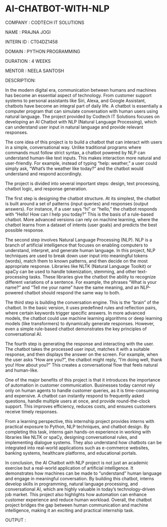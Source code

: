 # AI-CHATBOT-WITH-NLP

COMPANY : CODTECH IT SOLUTIONS

NAME : PRAJNA JOGI

INTERN ID : CT04DZ1458

DOMAIN : PYTHON PROGRAMMING

DURATION : 4 WEEKS

MENTOR : NEELA SANTOSH

DESCRIPTION:

  In the modern digital era, communication between humans and machines has become an essential aspect of technology. From customer support systems to personal assistants like Siri, Alexa, and Google Assistant, chatbots have become an integral part of daily life. A chatbot is essentially a computer program that can simulate conversation with human users using natural language. The project provided by Codtech IT Solutions focuses on developing an AI Chatbot with NLP (Natural Language Processing), which can understand user input in natural language and provide relevant responses.

The core idea of this project is to build a chatbot that can interact with users in a simple, conversational way. Unlike traditional programs where commands must follow strict syntax, a chatbot powered by NLP can understand human-like text inputs. This makes interaction more natural and user-friendly. For example, instead of typing “help: weather,” a user could simply ask, “What’s the weather like today?” and the chatbot would understand and respond accordingly.

The project is divided into several important steps: design, text processing, chatbot logic, and response generation.

The first step is designing the chatbot structure. At its simplest, the chatbot is built around a set of patterns (input queries) and responses (output answers). For instance, if a user says “hi” or “hello,” the chatbot responds with “Hello! How can I help you today?” This is the basis of a rule-based chatbot. More advanced versions can rely on machine learning, where the chatbot learns from a dataset of intents (user goals) and predicts the best possible response.

The second step involves Natural Language Processing (NLP). NLP is a branch of artificial intelligence that focuses on enabling computers to understand, interpret, and generate human language. In this project, NLP techniques are used to break down user input into meaningful tokens (words), match them to known patterns, and then decide on the most appropriate response. Libraries like NLTK (Natural Language Toolkit) or spaCy can be used to handle tokenization, stemming, and other text-processing tasks. These libraries give the chatbot the ability to recognize different variations of a sentence. For example, the phrases “What is your name?” and “Tell me your name” have the same meaning, and an NLP-powered chatbot should respond the same way to both.

The third step is building the conversation engine. This is the “brain” of the chatbot. In the basic version, it uses predefined rules and reflection pairs, where certain keywords trigger specific answers. In more advanced models, the chatbot could use machine learning algorithms or deep learning models (like transformers) to dynamically generate responses. However, even a simple rule-based chatbot demonstrates the key principles of conversational AI.

The fourth step is generating the response and interacting with the user. The chatbot takes the processed user input, matches it with a suitable response, and then displays the answer on the screen. For example, when the user asks “How are you?”, the chatbot might reply, “I’m doing well, thank you! How about you?” This creates a conversational flow that feels natural and human-like.

One of the major benefits of this project is that it introduces the importance of automation in customer communication. Businesses today cannot rely only on human agents to handle customer queries, as it is time-consuming and expensive. A chatbot can instantly respond to frequently asked questions, handle multiple users at once, and provide round-the-clock support. This improves efficiency, reduces costs, and ensures customers receive timely responses.

From a learning perspective, this internship project provides interns with practical exposure to Python, NLP techniques, and chatbot design. By completing this task, interns gain hands-on experience in working with libraries like NLTK or spaCy, designing conversational rules, and implementing dialogue systems. They also understand how chatbots can be integrated into real-world applications such as e-commerce websites, banking systems, healthcare platforms, and educational portals.

In conclusion, the AI Chatbot with NLP project is not just an academic exercise but a real-world application of artificial intelligence. It demonstrates how machines can be made to “understand” human language and engage in meaningful conversation. By building this chatbot, interns develop skills in programming, natural language processing, and conversational AI, which are highly valuable in today’s technology-driven job market. This project also highlights how automation can enhance customer experience and reduce human workload. Overall, the chatbot project bridges the gap between human communication and machine intelligence, making it an exciting and practical internship task.

OUTPUT :


